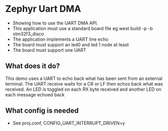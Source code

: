 # Zephyr Uart DMA

* Showing how to use the UART DMA API. 
* This application must use a standard board file eg west build -p -b stm32f3_disco 
* The application implements a UART line echo
* The board must support an led0 and led 1 node at least
* The board must support one UART

## What does it do?
This demo uses a UART to echo back what has been sent from an external terminal. The UART receive waits for a CR or LF then echos back what was received. An LED is toggled on each RX byte received and another LED on each message echoed back

## What config is needed
* See proj.conf, CONFIG_UART_INTERRUPT_DRIVEN=y
